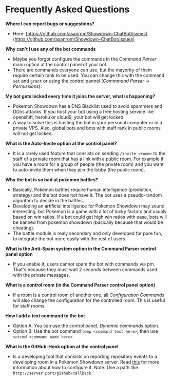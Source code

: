 Frequently Asked Questions
====================

**Where I can report bugs or suggestions?**
 - Here: [https://github.com/asanrom/Showdown-ChatBot/issues](https://github.com/asanrom/Showdown-ChatBot/issues)

**Why can't I use any of the bot commands**
 - Maybe you forgot configure the commands in the *Command Parser* manu option at the control panel of your bot.
 - There are commands everyone can use, but the mayority of them require certain rank to be used. You can change this with the command `set` and `grant` or using the control pannel (*Commmand Parser* -> *Permissions*).

**My bot gets locked every time it joins the server, what is happening?**
 - Pokemon Showdown has a DNS Blacklist used to avoid spammers and DDos attacks. If you host your bot using a free hosting service like openshift, heroku or cloud9, your bot will get locked.
 - A way to solve this is hosting the bot in your personal computer or in a private VPS. Also, global bots and bots with staff rank in public rooms will not get locked.

**What is the Auto-Invite option at the control panel?**
 - It is a rarely used feature that consists on sending `/invite <room>` to the staff of a private room that has a link with a public room. For example if you have a room for a group of people (the private room) and you want to auto-invite them when they join the lobby (the public room).

**Why the bot is so bad at pokemon battles?**
 - Basically, Pokemon battles require human intelligence (prediction, strategy) and the bot does not have it. The bot uses a pseudo-random algorithm to decide in the battles.
 - Developing an artificial intelligence for Pokemon Showdown may sound interesting, but Pokemon is a game with a lot of lucky factors and usualy based on win ratios. If a bot could get high win ratios with ease, bots will be banned from pokemon showdown (basically because that would be cheating).
 - The battle module is realy secondary and only developed for pure fun, to integrate the bot more easily with the rest of users.

**What is the Anti-Spam system option in the Command Parser control panel option**
 - If you enable it, users cannot spam the bot with commands via pm. That's because they must wait 2 seconds between commands used with the private messages.

**What is a control room (in the Command Parser control panel option)**
 - If a room is a control room of another one, all *Configuration Commands* will also change the configuration for the controlled room. This is useful for staff rooms.

**How I add a text command to the bot**
 - Option A: You can use the control panel, *Dynamic commands* option.
 - Option B: Use the bot command `temp <command text here>`, then use `setcmd <command name here>`.

**What is the GitHub-Hook option at the control panel**
 - Is a developing tool that consists on reporting repository events to a developing room in a Pokemon Showdown server. Read [this](https://developer.github.com/webhooks/creating/) for more information about how to configure it. Note: Use a path like `http://server:port/github/callback`
